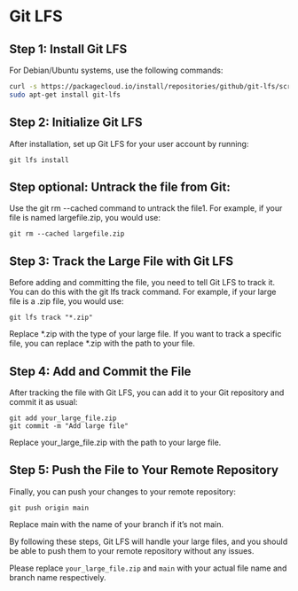 # Git LFS

## Step 1: Install Git LFS

For Debian/Ubuntu systems, use the following commands:

```bash
curl -s https://packagecloud.io/install/repositories/github/git-lfs/script.deb.sh | sudo bash
sudo apt-get install git-lfs
```

## Step 2: Initialize Git LFS
After installation, set up Git LFS for your user account by running:
```
git lfs install
```


## Step optional: Untrack the file from Git:
Use the git rm --cached command to untrack the file1. For example, if your file is named largefile.zip, you would use:
```
git rm --cached largefile.zip
```

## Step 3: Track the Large File with Git LFS
Before adding and committing the file, you need to tell Git LFS to track it. You can do this with the git lfs track command. For example, if your large file is a .zip file, you would use:
```
git lfs track "*.zip"
```

Replace *.zip with the type of your large file. If you want to track a specific file, you can replace *.zip with the path to your file.

## Step 4: Add and Commit the File
After tracking the file with Git LFS, you can add it to your Git repository and commit it as usual:
```
git add your_large_file.zip
git commit -m "Add large file"
```

Replace your_large_file.zip with the path to your large file.

## Step 5: Push the File to Your Remote Repository
Finally, you can push your changes to your remote repository:
```
git push origin main
```
Replace main with the name of your branch if it’s not main.

By following these steps, Git LFS will handle your large files, and you should be able to push them to your remote repository without any issues.


Please replace `your_large_file.zip` and `main` with your actual file name and branch name respectively.